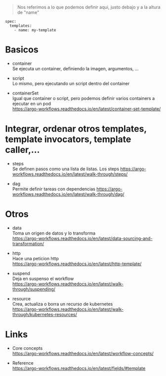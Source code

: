 > Nos referimos a lo que podemos definir aqui, justo debajo y a la altura de "name"

```
spec:
  templates:
    - name: my-template
```

# Basicos

- container  
Se ejecuta un container, definiendo la imagen, argumentos, ...

- script  
Lo mismo, pero ejecutando un script dentro del container

- containerSet  
Igual que container o script, pero podemos definir varios containers a ejecutar en un pod  
https://argo-workflows.readthedocs.io/en/latest/container-set-template/

# Integrar, ordenar otros templates, template invocators, template caller,...

- steps  
Se definen pasos como una lista de listas. Los steps 
https://argo-workflows.readthedocs.io/en/latest/walk-through/steps/

- dag  
Permite definir tareas con dependencias
https://argo-workflows.readthedocs.io/en/latest/walk-through/dag/

# Otros

- data  
Toma un origen de datos y lo transforma  
https://argo-workflows.readthedocs.io/en/latest/data-sourcing-and-transformation/

- http  
Hace una peticion http  
https://argo-workflows.readthedocs.io/en/latest/http-template/

- suspend  
Deja en suspenso el workflow  
https://argo-workflows.readthedocs.io/en/latest/walk-through/suspending/

- resource  
Crea, actualiza o borra un recurso de kubernetes  
https://argo-workflows.readthedocs.io/en/latest/walk-through/kubernetes-resources/

# Links
- Core concepts  
https://argo-workflows.readthedocs.io/en/latest/workflow-concepts/  

- Reference  
https://argo-workflows.readthedocs.io/en/latest/fields/#template
